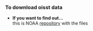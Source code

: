 ### To download oisst data

* **If you want to find out...**\
this is NOAA [repository](https://downloads.psl.noaa.gov/Datasets/noaa.oisst.v2.highres/) with the files
